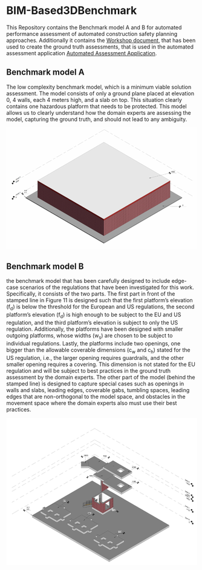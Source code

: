 # BIM-Based3DBenchmark
This Repository contains the Benchmark model A and B for automated performance assessment of automated construction safety planning approaches. Additionally it contains the [Workshop document](/Leading%20edge%20workshop.pdf), that has been used to create the ground truth assessments, that is used in the automated assessment application [Automated Assessment Application](https://kakke14-assessmentgui-0--welcome-w3jlfn.streamlit.app/). 

## Benchmark model A 
The low complexity benchmark model, which is a minimum viable solution assessment. The model consists of only a ground plane placed at elevation 0, 4 walls, each 4 meters high, and a slab on top. This situation clearly contains one hazardous platform that needs to be protected. This model allows us to clearly understand how the domain experts are assessing the model, capturing the ground truth, and should not lead to any ambiguity.

![Benchmark model A](Models/BM_A.png)

## Benchmark model B
the benchmark model that has been carefully designed to include edge-case scenarios of the regulations that have been investigated for this work. Specifically, it consists of the two parts. The first part in front of the stamped line in Figure 11 is designed such that the first platform’s elevation (f<sub>d</sub>) is below the threshold for the European and US regulations, the second platform’s elevation (f<sub>d</sub>) is high enough to be subject to the EU and US regulation, and the third platform’s elevation is subject to only the US regulation. Additionally, the platforms have been designed with smaller outgoing platforms, whose widths (w<sub>s</sub>) are chosen to be subject to individual regulations. Lastly, the platforms include two openings, one bigger than the allowable coverable dimensions (c<sub>w</sub> and c<sub>h</sub>) stated for the US regulation, i.e., the larger opening requires guardrails, and the other smaller opening requires a covering. This dimension is not stated for the EU regulation and will be subject to best practices in the ground truth assessment by the domain experts. The other part of the model (behind the stamped line) is designed to capture special cases such as openings in walls and slabs, leading edges, coverable gabs, tumbling spaces, leading edges that are non-orthogonal to the model space, and obstacles in the movement space where the domain experts also must use their best practices.

![Benchmark model B](Models/BM_B.png)